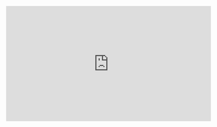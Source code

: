 <iframe width="560" height="315" src="https://www.youtube.com/embed/LX4IHfWa4z0" title="YouTube video player" frameborder="0" allow="accelerometer; autoplay; clipboard-write; encrypted-media; gyroscope; picture-in-picture; web-share" allowfullscreen></iframe>
